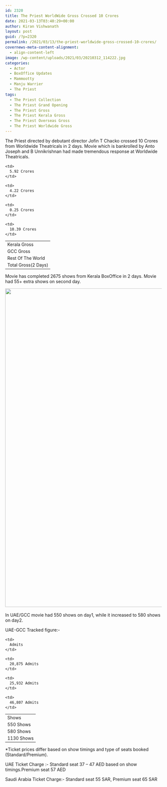 ```yaml
---
id: 2320
title: The Priest WorldWide Gross Crossed 10 Crores
date: 2021-03-13T03:40:29+00:00
author: Kiran Vishwanath
layout: post
guid: /?p=2320
permalink: /2021/03/13/the-priest-worldwide-gross-crossed-10-crores/
covernews-meta-content-alignment:
  - align-content-left
image: /wp-content/uploads/2021/03/20210312_114222.jpg
categories:
  - Actor
  - BoxOffice Updates
  - Mammootty
  - Manju Warrier
  - The Priest
tags:
  - The Priest Collection
  - The Priest Grand Opening
  - The Priest Gross
  - The Priest Kerala Gross
  - The Priest Overseas Gross
  - The Priest Worldwide Gross
---
```

The Priest directed by debutant director Jofin T Chacko crossed 10 Crores from Worldwide Theatricals in 2 days. Movie which is bankrolled by Anto Joseph and B Unnikrishnan had made tremendous response at Worldwide Theatricals.



<table>
  <tr>
    <td>
      Kerala Gross
    </td>
    
    <td>
      5.92 Crores
    </td>
  </tr>
  
  <tr>
    <td>
      GCC Gross
    </td>
    
    <td>
      4.22 Crores
    </td>
  </tr>
  
  <tr>
    <td>
      Rest Of The World
    </td>
    
    <td>
      0.25 Crores
    </td>
  </tr>
  
  <tr>
    <td>
      Total Gross(2 Days)
    </td>
    
    <td>
      10.39 Crores
    </td>
  </tr>
</table> 

Movie has completed 2675 shows from Kerala BoxOffice in 2 days. Movie had 55+ extra shows on second day. 

<img loading="lazy" width="747" height="1024" src="/wp-content/uploads/2021/03/20210312_205629-747x1024.jpg" alt="" class="wp-image-2321" srcset="/wp-content/uploads/2021/03/20210312_205629-747x1024.jpg 747w, /wp-content/uploads/2021/03/20210312_205629-219x300.jpg 219w, /wp-content/uploads/2021/03/20210312_205629-768x1053.jpg 768w, /wp-content/uploads/2021/03/20210312_205629.jpg 934w" sizes="(max-width: 747px) 100vw, 747px" />  

In UAE/GCC movie had 550 shows on day1, while it increased to 580 shows on day2. 

UAE-GCC Tracked figure:-

<table>
  <tr>
    <td>
      Shows
    </td>
    
    <td>
      Admits
    </td>
  </tr>
  
  <tr>
    <td>
      550 Shows
    </td>
    
    <td>
      20,875 Admits
    </td>
  </tr>
  
  <tr>
    <td>
      580 Shows
    </td>
    
    <td>
      25,932 Admits
    </td>
  </tr>
  
  <tr>
    <td>
      1130 Shows
    </td>
    
    <td>
      46,807 Admits
    </td>
  </tr>
</table> 

*Ticket prices differ based on show timings and type of seats booked (Standard/Premium).

UAE Ticket Charge :- Standard seat 37 &#8211; 47 AED based on show timings.Premium seat 57 AED 

Saudi Arabia Ticket Charge:- Standard seat 55 SAR, Premium seat 65 SAR